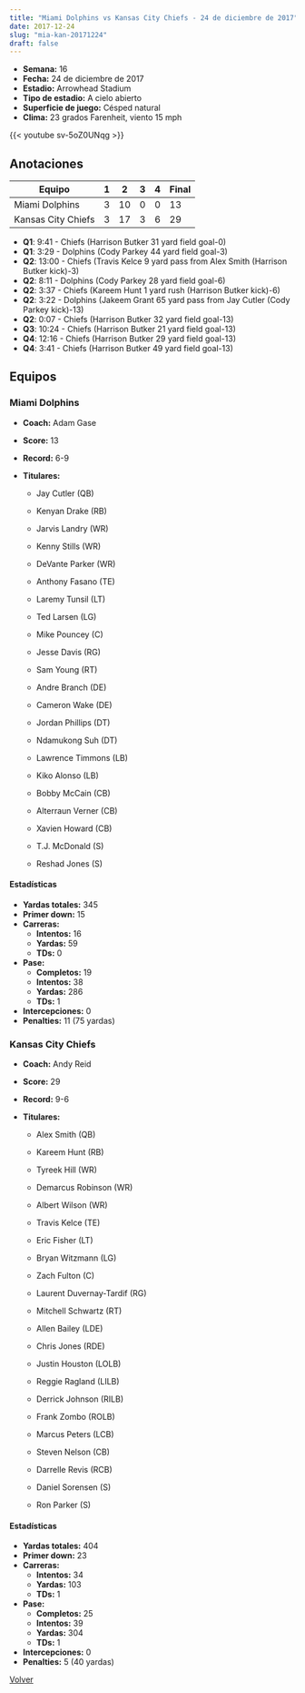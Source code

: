 ```yaml
---
title: "Miami Dolphins vs Kansas City Chiefs - 24 de diciembre de 2017"
date: 2017-12-24
slug: "mia-kan-20171224"
draft: false
---
```


- **Semana:** 16
- **Fecha:** 24 de diciembre de 2017
- **Estadio:** Arrowhead Stadium
- **Tipo de estadio:** A cielo abierto
- **Superficie de juego:** Césped natural
- **Clima:** 23 grados Farenheit, viento 15 mph


{{< youtube sv-5oZ0UNqg >}}


## Anotaciones
| Equipo | 1 | 2 | 3 | 4 | Final |
|--------|---|---|---|---|-------|
| Miami Dolphins  | 3 | 10 | 0 | 0  | 13 |
| Kansas City Chiefs  | 3 | 17 | 3 | 6  | 29 |
- **Q1**: 9:41 - Chiefs (Harrison Butker 31 yard field goal-0)
- **Q1**: 3:29 - Dolphins (Cody Parkey 44 yard field goal-3)
- **Q2**: 13:00 - Chiefs (Travis Kelce 9 yard pass from Alex Smith (Harrison Butker kick)-3)
- **Q2**: 8:11 - Dolphins (Cody Parkey 28 yard field goal-6)
- **Q2**: 3:37 - Chiefs (Kareem Hunt 1 yard rush (Harrison Butker kick)-6)
- **Q2**: 3:22 - Dolphins (Jakeem Grant 65 yard pass from Jay Cutler (Cody Parkey kick)-13)
- **Q2**: 0:07 - Chiefs (Harrison Butker 32 yard field goal-13)
- **Q3**: 10:24 - Chiefs (Harrison Butker 21 yard field goal-13)
- **Q4**: 12:16 - Chiefs (Harrison Butker 29 yard field goal-13)
- **Q4**: 3:41 - Chiefs (Harrison Butker 49 yard field goal-13)


## Equipos


### Miami Dolphins
* **Coach:** Adam Gase
* **Score:** 13
* **Record:** 6-9
* **Titulares:** 

  * Jay Cutler (QB) 

  * Kenyan Drake (RB) 

  * Jarvis Landry (WR) 

  * Kenny Stills (WR) 

  * DeVante Parker (WR) 

  * Anthony Fasano (TE) 

  * Laremy Tunsil (LT) 

  * Ted Larsen (LG) 

  * Mike Pouncey (C) 

  * Jesse Davis (RG) 

  * Sam Young (RT) 

  * Andre Branch (DE) 

  * Cameron Wake (DE) 

  * Jordan Phillips (DT) 

  * Ndamukong Suh (DT) 

  * Lawrence Timmons (LB) 

  * Kiko Alonso (LB) 

  * Bobby McCain (CB) 

  * Alterraun Verner (CB) 

  * Xavien Howard (CB) 

  * T.J. McDonald (S) 

  * Reshad Jones (S) 

#### Estadísticas
* **Yardas totales:** 345
* **Primer down:** 15
* **Carreras:**
  * **Intentos:** 16
  * **Yardas:** 59
  * **TDs:** 0
* **Pase:**
  * **Completos:** 19
  * **Intentos:** 38
  * **Yardas:** 286
  * **TDs:** 1
* **Intercepciones:** 0
* **Penalties:** 11 (75 yardas)

### Kansas City Chiefs
* **Coach:** Andy Reid
* **Score:** 29
* **Record:** 9-6
* **Titulares:** 

  * Alex Smith (QB) 

  * Kareem Hunt (RB) 

  * Tyreek Hill (WR) 

  * Demarcus Robinson (WR) 

  * Albert Wilson (WR) 

  * Travis Kelce (TE) 

  * Eric Fisher (LT) 

  * Bryan Witzmann (LG) 

  * Zach Fulton (C) 

  * Laurent Duvernay-Tardif (RG) 

  * Mitchell Schwartz (RT) 

  * Allen Bailey (LDE) 

  * Chris Jones (RDE) 

  * Justin Houston (LOLB) 

  * Reggie Ragland (LILB) 

  * Derrick Johnson (RILB) 

  * Frank Zombo (ROLB) 

  * Marcus Peters (LCB) 

  * Steven Nelson (CB) 

  * Darrelle Revis (RCB) 

  * Daniel Sorensen (S) 

  * Ron Parker (S) 

#### Estadísticas
* **Yardas totales:** 404
* **Primer down:** 23
* **Carreras:**
  * **Intentos:** 34
  * **Yardas:** 103
  * **TDs:** 1
* **Pase:**
  * **Completos:** 25
  * **Intentos:** 39
  * **Yardas:** 304
  * **TDs:** 1
* **Intercepciones:** 0
* **Penalties:** 5 (40 yardas)


[Volver](/historia/2017)

